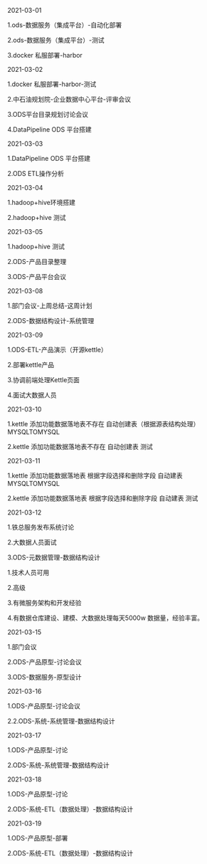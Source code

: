 2021-03-01

1.ods-数据服务（集成平台）-自动化部署

2.ods-数据服务（集成平台）-测试

3.docker 私服部署-harbor



2021-03-02

1.docker 私服部署-harbor-测试

2.中石油规划院-企业数据中心平台-评审会议

3.ODS平台目录规划讨论会议

4.DataPipeline ODS 平台搭建



2021-03-03

1.DataPipeline ODS 平台搭建

2.ODS ETL操作分析



2021-03-04

1.hadoop+hive环境搭建

2.hadoop+hive 测试



2021-03-05

1.hadoop+hive 测试

2.ODS-产品目录整理

3.ODS-产品平台会议



2021-03-08

1.部门会议-上周总结-这周计划

2.ODS-数据结构设计-系统管理



2021-03-09

1.ODS-ETL-产品演示（开源kettle）

2.部署kettle产品 

3.协调前端处理Kettle页面

4.面试大数据人员



2021-03-10

1.kettle 添加功能数据落地表不存在 自动创建表（根据源表结构处理）MYSQLTOMYSQL

2.kettle 添加功能数据落地表不存在 自动创建表 测试



2021-03-11

1.kettle 添加功能数据落地表 根据字段选择和删除字段 自动建表 MYSQLTOMYSQL

2.kettle 添加功能数据落地表 根据字段选择和删除字段 自动建表 测试



2021-03-12

1.铁总服务发布系统讨论

2.大数据人员面试

3.ODS-元数据管理-数据结构设计





1.技术人员可用

2.高级

3.有微服务架构和开发经验

4.有数据仓库建设、建模、大数据处理每天5000w 数据量，经验丰富。









2021-03-15

1.部门会议

2.ODS-产品原型-讨论会议

3.ODS-数据服务-原型设计

2021-03-16

1.ODS-产品原型-讨论会议

2.2.ODS-系统-系统管理-数据结构设计

2021-03-17

1.ODS-产品原型-讨论

2.ODS-系统-系统管理-数据结构设计

2021-03-18

1.ODS-产品原型-讨论

2.ODS-系统-ETL（数据处理）-数据结构设计

2021-03-19

1.ODS-产品原型-部署

2.ODS-系统-ETL（数据处理）-数据结构设计

